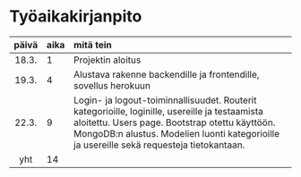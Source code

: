 # Työaikakirjanpito

| päivä | aika | mitä tein  |
| :----:|:-----| :-----|
| 18.3. |  1   | Projektin aloitus |
| 19.3. |  4   | Alustava rakenne backendille ja frontendille, sovellus herokuun |
| 22.3. |  9   | Login- ja logout-toiminnallisuudet. Routerit kategorioille, loginille, usereille ja testaamista aloitettu. Users page. Bootstrap otettu käyttöön. MongoDB:n alustus. Modelien luonti kategorioille ja usereille sekä requesteja tietokantaan.
| yht   |  14  | | 
